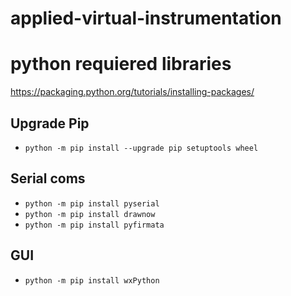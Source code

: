 # applied-virtual-instrumentation

# python requiered libraries
https://packaging.python.org/tutorials/installing-packages/

## Upgrade Pip
- `python -m pip install --upgrade pip setuptools wheel`
## Serial coms

- `python -m pip install pyserial`
- `python -m pip install drawnow`
- `python -m pip install pyfirmata`

## GUI 
- `python -m pip install wxPython`


